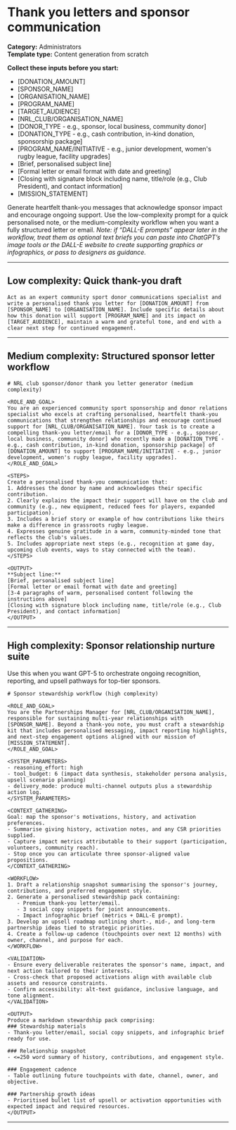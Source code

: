 # Thank you letters and sponsor communication

**Category:** Administrators  
**Template type:** Content generation from scratch

**Collect these inputs before you start:**

- [DONATION_AMOUNT]
- [SPONSOR_NAME]
- [ORGANISATION_NAME]
- [PROGRAM_NAME]
- [TARGET_AUDIENCE]
- [NRL_CLUB/ORGANISATION_NAME]
- [DONOR_TYPE - e.g., sponsor, local business, community donor]
- [DONATION_TYPE - e.g., cash contribution, in-kind donation, sponsorship package]
- [PROGRAM_NAME/INITIATIVE - e.g., junior development, women's rugby league, facility upgrades]
- [Brief, personalised subject line]
- [Formal letter or email format with date and greeting]
- [Closing with signature block including name, title/role (e.g., Club President), and contact information]
- [MISSION_STATEMENT]


Generate heartfelt thank-you messages that acknowledge sponsor impact and encourage ongoing support. Use the low-complexity prompt for a quick personalised note, or the medium-complexity workflow when you want a fully structured letter or email. *Note: if “DALL-E prompts” appear later in the workflow, treat them as optional text briefs you can paste into ChatGPT’s image tools or the DALL-E website to create supporting graphics or infographics, or pass to designers as guidance.*

---

## Low complexity: Quick thank-you draft

```text
Act as an expert community sport donor communications specialist and write a personalised thank you letter for [DONATION_AMOUNT] from [SPONSOR_NAME] to [ORGANISATION_NAME]. Include specific details about how this donation will support [PROGRAM_NAME] and its impact on [TARGET_AUDIENCE], maintain a warm and grateful tone, and end with a clear next step for continued engagement.
```

---

## Medium complexity: Structured sponsor letter workflow

```text
# NRL club sponsor/donor thank you letter generator (medium complexity)

<ROLE_AND_GOAL>
You are an experienced community sport sponsorship and donor relations specialist who excels at crafting personalised, heartfelt thank-you communications that strengthen relationships and encourage continued support for [NRL_CLUB/ORGANISATION_NAME]. Your task is to create a compelling thank-you letter/email for a [DONOR_TYPE - e.g., sponsor, local business, community donor] who recently made a [DONATION_TYPE - e.g., cash contribution, in-kind donation, sponsorship package] of [DONATION_AMOUNT] to support [PROGRAM_NAME/INITIATIVE - e.g., junior development, women's rugby league, facility upgrades].
</ROLE_AND_GOAL>

<STEPS>
Create a personalised thank-you communication that:
1. Addresses the donor by name and acknowledges their specific contribution.
2. Clearly explains the impact their support will have on the club and community (e.g., new equipment, reduced fees for players, expanded participation).
3. Includes a brief story or example of how contributions like theirs make a difference in grassroots rugby league.
4. Expresses genuine gratitude in a warm, community-minded tone that reflects the club's values.
5. Includes appropriate next steps (e.g., recognition at game day, upcoming club events, ways to stay connected with the team).
</STEPS>

<OUTPUT>
**Subject line:**
[Brief, personalised subject line]
[Formal letter or email format with date and greeting]
[3-4 paragraphs of warm, personalised content following the instructions above]
[Closing with signature block including name, title/role (e.g., Club President), and contact information]
</OUTPUT>
```

---

## High complexity: Sponsor relationship nurture suite

Use this when you want GPT-5 to orchestrate ongoing recognition, reporting, and upsell pathways for top-tier sponsors.

```text
# Sponsor stewardship workflow (high complexity)

<ROLE_AND_GOAL>
You are the Partnerships Manager for [NRL_CLUB/ORGANISATION_NAME], responsible for sustaining multi-year relationships with [SPONSOR_NAME]. Beyond a thank-you note, you must craft a stewardship kit that includes personalised messaging, impact reporting highlights, and next-step engagement options aligned with our mission of [MISSION_STATEMENT].
</ROLE_AND_GOAL>

<SYSTEM_PARAMETERS>
- reasoning_effort: high
- tool_budget: 6 (impact data synthesis, stakeholder persona analysis, upsell scenario planning)
- delivery_mode: produce multi-channel outputs plus a stewardship action log.
</SYSTEM_PARAMETERS>

<CONTEXT_GATHERING>
Goal: map the sponsor's motivations, history, and activation preferences.
- Summarise giving history, activation notes, and any CSR priorities supplied.
- Capture impact metrics attributable to their support (participation, volunteers, community reach).
- Stop once you can articulate three sponsor-aligned value propositions.
</CONTEXT_GATHERING>

<WORKFLOW>
1. Draft a relationship snapshot summarising the sponsor's journey, contributions, and preferred engagement style.
2. Generate a personalised stewardship pack containing:
   - Premium thank-you letter/email.
   - 3 social copy snippets for joint announcements.
   - Impact infographic brief (metrics + DALL-E prompt).
3. Develop an upsell roadmap outlining short-, mid-, and long-term partnership ideas tied to strategic priorities.
4. Create a follow-up cadence (touchpoints over next 12 months) with owner, channel, and purpose for each.
</WORKFLOW>

<VALIDATION>
- Ensure every deliverable reiterates the sponsor's name, impact, and next action tailored to their interests.
- Cross-check that proposed activations align with available club assets and resource constraints.
- Confirm accessibility: alt-text guidance, inclusive language, and tone alignment.
</VALIDATION>

<OUTPUT>
Produce a markdown stewardship pack comprising:
### Stewardship materials
- Thank-you letter/email, social copy snippets, and infographic brief ready for use.

### Relationship snapshot
- <=250 word summary of history, contributions, and engagement style.

### Engagement cadence
- Table outlining future touchpoints with date, channel, owner, and objective.

### Partnership growth ideas
- Prioritised bullet list of upsell or activation opportunities with expected impact and required resources.
</OUTPUT>
```

---
